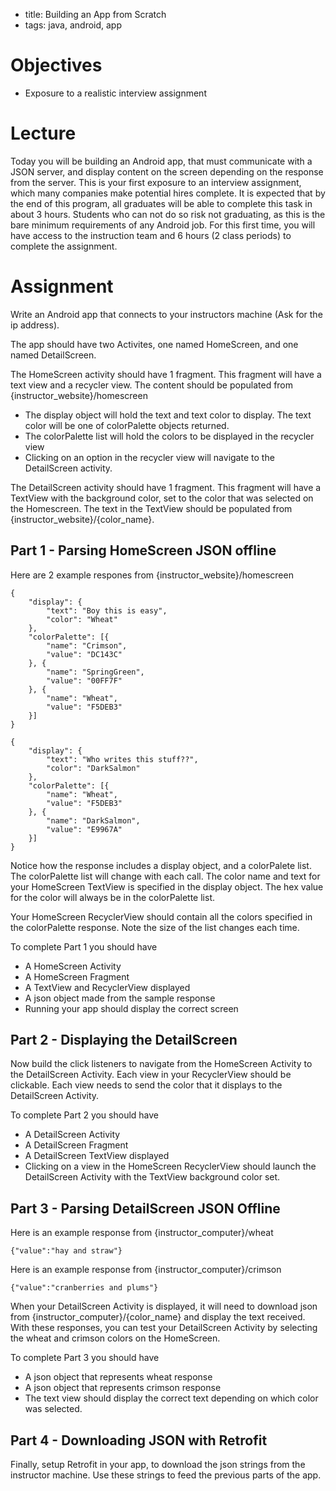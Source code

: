 - title: Building an App from Scratch
- tags: java, android, app

# Objectives
- Exposure to a realistic interview assignment

# Lecture
Today you will be building an Android app, that must communicate with a JSON
server, and display content on the screen depending on the response from the
server. This is your first exposure to an interview assignment, which many
companies make potential hires complete. It is expected that by the end of this
program, all graduates will be able to complete this task in about 3 hours.
Students who can not do so risk not graduating, as this is the bare minimum
requirements of any Android job. For this first time, you will have access to
the instruction team and 6 hours (2 class periods) to complete the assignment.


# Assignment
Write an Android app that connects to your instructors machine (Ask for the ip
address).

The app should have two Activites, one named HomeScreen, and one named
DetailScreen.

The HomeScreen activity should have 1 fragment. This fragment will have a text
view and a recycler view. The content should be populated from {instructor_website}/homescreen
- The display object will hold the text and text color to display. The text color
will be one of colorPalette objects returned.
- The colorPalette list will hold the colors to be displayed in the recycler view
- Clicking on an option in the recycler view will navigate to the DetailScreen
activity.

The DetailScreen activity should have 1 fragment. This fragment will have a TextView with the background color, set to the color that was selected on the Homescreen.
The text in the TextView should be populated from {instructor_website}/{color_name}.


## Part 1 - Parsing HomeScreen JSON offline
Here are 2 example respones from {instructor_website}/homescreen

```
{
	"display": {
		"text": "Boy this is easy",
		"color": "Wheat"
	},
	"colorPalette": [{
		"name": "Crimson",
		"value": "DC143C"
	}, {
		"name": "SpringGreen",
		"value": "00FF7F"
	}, {
		"name": "Wheat",
		"value": "F5DEB3"
	}]
}
```

```
{
	"display": {
		"text": "Who writes this stuff??",
		"color": "DarkSalmon"
	},
	"colorPalette": [{
		"name": "Wheat",
		"value": "F5DEB3"
	}, {
		"name": "DarkSalmon",
		"value": "E9967A"
	}]
}
```

Notice how the response includes a display object, and a colorPalete list. The colorPalette list will change with each call. The color name and text for your HomeScreen TextView is specified in the display object. The hex value for the color will always be in the colorPalette list.

Your HomeScreen RecyclerView should contain all the colors specified in the colorPalette response. Note the size of the list changes each time.

To complete Part 1 you should have

- A HomeScreen Activity
- A HomeScreen Fragment
- A TextView and RecyclerView displayed
- A json object made from the sample response
- Running your app should display the correct screen


## Part 2 - Displaying the DetailScreen
Now build the click listeners to navigate from the HomeScreen Activity to the DetailScreen Activity. Each view in your RecyclerView should be clickable. Each view needs to send the color that it displays to the DetailScreen Activity.

To complete Part 2 you should have

- A DetailScreen Activity
- A DetailScreen Fragment
- A DetailScreen TextView displayed 
- Clicking on a view in the HomeScreen RecyclerView should launch the DetailScreen Activity with the TextView background color set.

## Part 3 - Parsing DetailScreen JSON Offline
Here is an example response from {instructor_computer}/wheat 
```
{"value":"hay and straw"} 
```
Here is an example response from {instructor_computer}/crimson 
```
{"value":"cranberries and plums"}
```
When your DetailScreen Activity is displayed, it will need to download json from {instructor_computer}/{color_name} and display the text received. With these responses, you can test your DetailScreen Activity by selecting the wheat and crimson colors on the HomeScreen.

To complete Part 3 you should have

- A json object that represents wheat response
- A json object that represents crimson response
- The text view should display the correct text depending on which color was selected.

## Part 4 - Downloading JSON with Retrofit
Finally, setup Retrofit in your app, to download the json strings from the instructor machine. Use these strings to feed the previous parts of the app.


